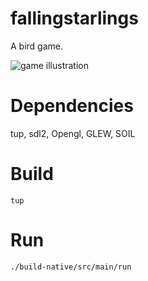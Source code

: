 # fallingstarlings

A bird game.

![game illustration](fallingstarlings.gif)

# Dependencies

tup, sdl2, Opengl, GLEW, SOIL

# Build

```
tup
```

# Run

```
./build-native/src/main/run
```
